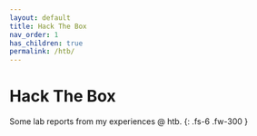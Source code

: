 ```yaml
---
layout: default
title: Hack The Box
nav_order: 1
has_children: true
permalink: /htb/
---
```


# Hack The Box
Some lab reports from my experiences @ htb.
{: .fs-6 .fw-300 }
